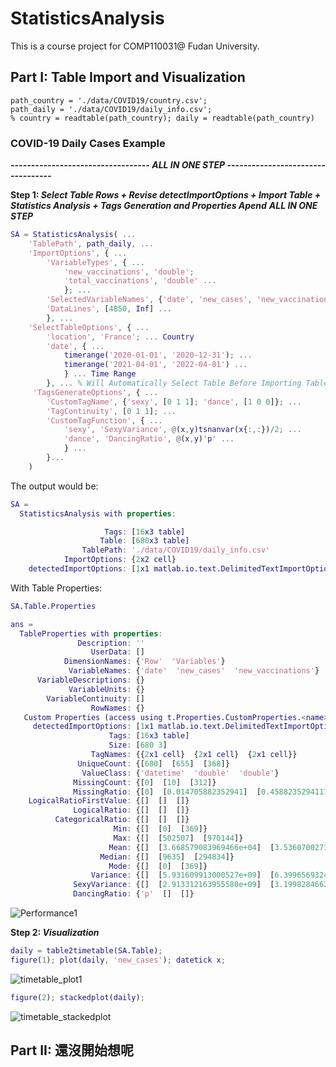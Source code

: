 # StatisticsAnalysis

This is a course project for COMP110031@ Fudan University.

## Part I:  Table Import and Visualization

```matlab:Code
path_country = './data/COVID19/country.csv';
path_daily = './data/COVID19/daily_info.csv';
% country = readtable(path_country); daily = readtable(path_country)
```

### **COVID-19 Daily Cases Example** ###

***---------------------------------- ALL IN ONE STEP ----------------------------------***

**Step 1: _Select Table Rows + Revise detectImportOptions + Import Table + Statistics Analysis + Tags Generation and Properties Apend_** ***ALL IN ONE STEP***

```matlab
SA = StatisticsAnalysis( ...
    'TablePath', path_daily, ...
    'ImportOptions', { ...
        'VariableTypes', { ...
            'new_vaccinations', 'double';
            'total_vaccinations', 'double' ...
            }; ...
        'SelectedVariableNames', {'date', 'new_cases', 'new_vaccinations'}; ...
        'DataLines', [4850, Inf] ...
        }, ...
    'SelectTableOptions', { ...
        'location', 'France'; ... Country
        'date', { ...
            timerange('2020-01-01', '2020-12-31'); ...
            timerange('2021-04-01', '2022-04-01') ...
            } ... Time Range
        }, ... % Will Automatically Select Table Before Importing Table
     'TagsGenerateOptions', { ...
        'CustomTagName', {'sexy', [0 1 1]; 'dance', [1 0 0]}; ...
        'TagContinuity', [0 1 1]; ...
        'CustomTagFunction', { ...
            'sexy', 'SexyVariance', @(x,y)tsnanvar(x{:,:})/2; ...
            'dance', 'DancingRatio', @(x,y)'p' ...
            } ...
        }...
    )
```

The output would be:

```matlab
SA =
  StatisticsAnalysis with properties:

                     Tags: [16x3 table]
                    Table: [680x3 table]
                TablePath: './data/COVID19/daily_info.csv'
            ImportOptions: {2x2 cell}
    detectedImportOptions: [1x1 matlab.io.text.DelimitedTextImportOptions]
```

With Table Properties:

```matlab
SA.Table.Properties
```

```matlab
ans =
  TableProperties with properties:
               Description: ''
                  UserData: []
            DimensionNames: {'Row'  'Variables'}
             VariableNames: {'date'  'new_cases'  'new_vaccinations'}
      VariableDescriptions: {}
             VariableUnits: {}
        VariableContinuity: []
                  RowNames: {}
   Custom Properties (access using t.Properties.CustomProperties.<name>):
     detectedImportOptions: [1x1 matlab.io.text.DelimitedTextImportOptions]
                      Tags: [16x3 table]
                      Size: [680 3]
                  TagNames: {{2x1 cell}  {2x1 cell}  {2x1 cell}}
               UniqueCount: {[680]  [655]  [368]}
                ValueClass: {'datetime'  'double'  'double'}
              MissingCount: {[0]  [10]  [312]}
              MissingRatio: {[0]  [0.014705882352941]  [0.458823529411765]}
    LogicalRatioFirstValue: {[]  []  []}
              LogicalRatio: {[]  []  []}
          CategoricalRatio: {[]  []  []}
                       Min: {[]  [0]  [369]}
                       Max: {[]  [502507]  [970144]}
                      Mean: {[]  [3.668579083969466e+04]  [3.536070027173913e+05]}
                    Median: {[]  [9635]  [294834]}
                      Mode: {[]  [0]  [369]}
                  Variance: {[]  [5.931609913000527e+09]  [6.399656932431878e+10]}
              SexyVariance: {[]  [2.913312163955580e+09]  [3.199828466215940e+10]}
              DancingRatio: {'p'  []  []}
```

![Performance1
](./readme/readme_images/figure_-1.png
)

**Step 2: _Visualization_**

```matlab
daily = table2timetable(SA.Table);
figure(1); plot(daily, 'new_cases'); datetick x;
```

![timetable_plot1
](./readme/readme_images/figure_0.png
)

```matlab
figure(2); stackedplot(daily);
```

![timetable_stackedplot
](./readme/readme_images/figure_1.png
)

## Part II:  還沒開始想呢
